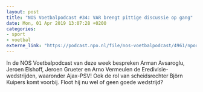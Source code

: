 ```yaml
---
layout: post
title: "NOS Voetbalpodcast #34: VAR brengt pittige discussie op gang"
date: Mon, 01 Apr 2019 13:07:28 +0200
categories: 
- sport 
- voetbal 
externe_link: "https://podcast.npo.nl/file/nos-voetbalpodcast/4961/nporadio1_nos-voetbalpodcast_20190401_nos-voetbalpodcast-34-var-brengt-pittige-discussie-op-gang_3G7ASD.mp3"
---
```


In de NOS Voetbalpodcast van deze week bespreken Arman Avsaroglu, Jeroen Elshoff, Jeroen Grueter en Arno Vermeulen de Eredivisie-wedstrijden, waaronder Ajax-PSV! Ook de rol van scheidsrechter Björn Kuipers komt voorbij. Floot hij nu wel of geen goede wedstrijd?
